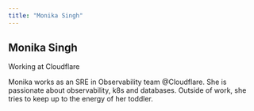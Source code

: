 ```yaml
---
title: "Monika Singh"
---
```


## Monika Singh

Working at Cloudflare

Monika works as an SRE in Observability team @Cloudflare. She is passionate about observability, k8s and databases. Outside of work, she tries to keep up to the energy of her toddler.
